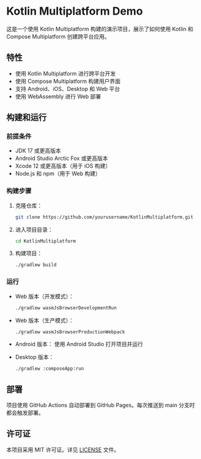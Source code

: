 # Kotlin Multiplatform Demo

这是一个使用 Kotlin Multiplatform 构建的演示项目，展示了如何使用 Kotlin 和 Compose Multiplatform 创建跨平台应用。

## 特性

- 使用 Kotlin Multiplatform 进行跨平台开发
- 使用 Compose Multiplatform 构建用户界面
- 支持 Android、iOS、Desktop 和 Web 平台
- 使用 WebAssembly 进行 Web 部署

## 构建和运行

### 前提条件

- JDK 17 或更高版本
- Android Studio Arctic Fox 或更高版本
- Xcode 12 或更高版本（用于 iOS 构建）
- Node.js 和 npm（用于 Web 构建）

### 构建步骤

1. 克隆仓库：
   ```bash
   git clone https://github.com/yourusername/KotlinMultiplatform.git
   ```

2. 进入项目目录：
   ```bash
   cd KotlinMultiplatform
   ```

3. 构建项目：
   ```bash
   ./gradlew build
   ```

### 运行

- Web 版本（开发模式）：
  ```bash
  ./gradlew wasmJsBrowserDevelopmentRun
  ```

- Web 版本（生产模式）：
  ```bash
  ./gradlew wasmJsBrowserProductionWebpack
  ```

- Android 版本：
  使用 Android Studio 打开项目并运行

- Desktop 版本：
  ```bash
  ./gradlew :composeApp:run
  ```

## 部署

项目使用 GitHub Actions 自动部署到 GitHub Pages。每次推送到 main 分支时都会触发部署。

## 许可证

本项目采用 MIT 许可证。详见 [LICENSE](LICENSE) 文件。